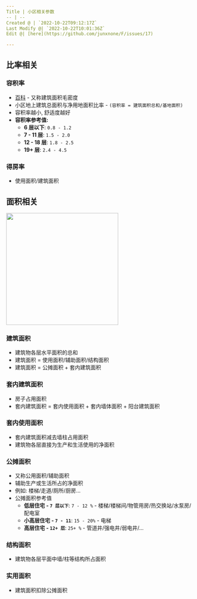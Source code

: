 ```yaml
---
Title | 小区相关参数
-- | --
Created @ | `2022-10-22T09:12:17Z`
Last Modify @| `2022-10-22T10:01:36Z`
Edit @| [here](https://github.com/junxnone/F/issues/17)

---
```

## 比率相关

### 容积率


- [百科](https://baike.baidu.com/item/%E5%AE%B9%E7%A7%AF%E7%8E%87/1397682) - 又称建筑面积毛密度
- 小区地上建筑总面积与净用地面积比率 - `(容积率 = 建筑面积总和/基地面积)`
- 容积率越小, 舒适度越好
- **容积率参考值:**
  - **6 层以下**: `0.8 - 1.2`
  - **7 - 11 层**: `1.5 - 2.0`
  - **12 - 18 层**: `1.8 - 2.5`
  - **19+ 层**: `2.4 - 4.5`


### 得房率

- 使用面积/建筑面积

## 面积相关

<img width="300px" src="https://user-images.githubusercontent.com/2216970/197333057-8ed1888e-3a4d-4390-a04e-0559aec13be4.png">


### 建筑面积

- 建筑物各层水平面积的总和
- 建筑面积 = 使用面积/辅助面积/结构面积
- 建筑面积 = 公摊面积 + 套内建筑面积

### 套内建筑面积

- 房子占用面积
- 套内建筑面积 = 套内使用面积 + 套内墙体面积 + 阳台建筑面积


### 套内使用面积

- 套内建筑面积减去墙柱占用面积
- 建筑物各层直接为生产和生活使用的净面积


### 公摊面积

- 又称公用面积/辅助面积
- 辅助生产或生活所占的净面积
- 例如: 楼梯/走道/厕所/厨房...
- 公摊面积参考值
  - **低层住宅 - `7 层以下`**: `7 - 12 %` - 楼梯/楼梯间/物管用房/热交换站/水泵房/配电室
  - **小高层住宅 - `7 - 11`**: `15 - 20%` - 电梯
  - **高层住宅 - `12+ 层`**: `25+ %`  - 管道井/强电井/弱电井/...

### 结构面积

- 建筑物各层平面中墙/柱等结构所占面积



### 实用面积

- 建筑面积扣除公摊面积
